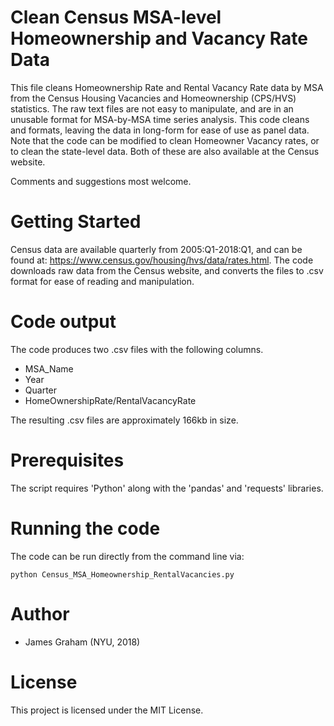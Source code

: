 # Clean Census MSA-level Homeownership and Vacancy Rate Data

This file cleans Homeownership Rate and Rental Vacancy Rate data by MSA from the Census Housing Vacancies and Homeownership (CPS/HVS) statistics. The raw text files are not easy to manipulate, and are in an unusable format for MSA-by-MSA time series analysis. This code cleans and formats, leaving the data in long-form for ease of use as panel data. Note that the code can be modified to clean Homeowner Vacancy rates, or to clean the state-level data. Both of these are also available at the Census website.

Comments and suggestions most welcome.  

# Getting Started

Census data are available quarterly from 2005:Q1-2018:Q1, and can be found at: <https://www.census.gov/housing/hvs/data/rates.html>.
The code downloads raw data from the Census website, and converts the files to .csv format for ease of reading and manipulation.

# Code output

The code produces two .csv files with the following columns.

- MSA_Name
- Year
- Quarter
- HomeOwnershipRate/RentalVacancyRate

The resulting .csv files are approximately 166kb in size.

# Prerequisites

The script requires 'Python' along with the 'pandas' and 'requests' libraries.

# Running the code

The code can be run directly from the command line via:
```
python Census_MSA_Homeownership_RentalVacancies.py
```

# Author

- James Graham (NYU, 2018)

# License

This project is licensed under the MIT License.
